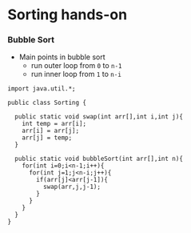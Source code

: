 # Sorting hands-on

### Bubble Sort
* Main points in bubble sort
  - run outer loop from `0` to `n-1`
  - run inner loop from `1` to `n-i`
```
import java.util.*;

public class Sorting {
  
  public static void swap(int arr[],int i,int j){
    int temp = arr[i];
    arr[i] = arr[j];
    arr[j] = temp;
  }
  
  public static void bubbleSort(int arr[],int n){
    for(int i=0;i<n-1;i++){
      for(int j=1;j<n-i;j++){
        if(arr[j]<arr[j-1]){
          swap(arr,j,j-1);
        }
      }
    }
  }
}
```
